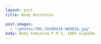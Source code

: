 ```yaml
---
layout: post
title: Body Unicórnio

post-images:
  - "/photos/IMG-20200418-WA0016.jpg"
body: Body Feminino P M G, 100% algodão.
---
```

